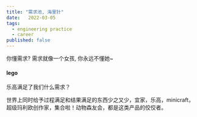 ```yaml
---
title: "需求池, 海里针"
date:   2022-03-05
tags:
  - engineering practice
  - career
published: false
---
```


你懂需求? 需求就像一个女孩, 你永远不懂她~

#### lego

乐高满足了我们什么需求？

世界上同时给予过程满足和结果满足的东西少之又少，宜家，乐高，minicraft，超级玛利欧创作家，集合啦！动物森友会，都是这类产品的佼佼者。